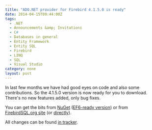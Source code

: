 ```yaml
---
title: "ADO.NET provider for Firebird 4.1.5.0 is ready"
date: 2014-04-15T09:44:00Z
tags:
  - .NET
  - Announcements &amp; Invitations
  - C#
  - Databases in general
  - Entity Framework
  - Entity SQL
  - Firebird
  - LINQ
  - SQL
  - Visual Studio
category: none
layout: post
---
```

In last few months we have had good eyes on code and also some contributions. So the 4.1.5.0 version is now ready for you to download. There's no new features added, only bug fixes.

<!-- excerpt -->

You can get the bits from [NuGet][1] ([EF6-ready version][2]) or from [FirebirdSQL.org site][3] (or [directly][4]).

All changes can be found [in tracker][5].

[1]: http://www.nuget.org/packages/FirebirdSql.Data.FirebirdClient/
[2]: http://www.nuget.org/packages/FirebirdSql.Data.FirebirdClient-EF6/
[3]: http://www.firebirdsql.org/en/net-provider/
[4]: http://sourceforge.net/projects/firebird/files/firebird-net-provider/4.1.5/
[5]: http://tracker.firebirdsql.org/secure/ReleaseNote.jspa?projectId=10003&styleName=Html&version=10590